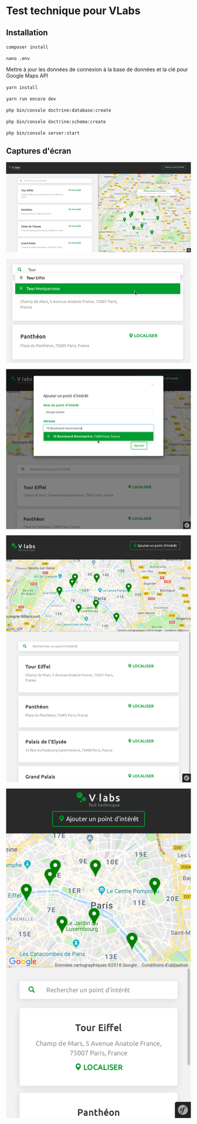 # Test technique pour VLabs 

## Installation

`composer install`

`nano .env`

Mettre à jour les données de connexion à la base de données et la clé pour Google Maps API

`yarn install`

`yarn run encore dev`

`php bin/console doctrine:database:create`

`php bin/console doctrine:schema:create`

`php bin/console server:start`

## Captures d'écran

![Vue générale](doc/main.png)

![Recherche d'un point d'intérêt](doc/search.png)

![Ajout d'un point d'intérêt](doc/new-point.png)

![Version tablette](doc/ipad.png)

![Version mobile](doc/iphone.png)

